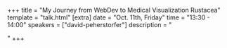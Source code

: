+++
title = "My Journey from WebDev to Medical Visualization Rustacea"
template = "talk.html"
[extra]
  date = "Oct. 11th, Friday"
  time = "13:30 - 14:00"
  speakers = ["david-peherstorfer"]
  description = "<p></p>"
+++
